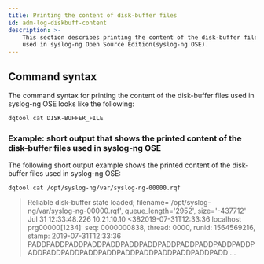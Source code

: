 ```yaml
---
title: Printing the content of disk-buffer files
id: adm-log-diskbuff-content
description: >-
    This section describes printing the content of the disk-buffer files
    used in syslog-ng Open Source Edition(syslog-ng OSE).
---
```


## Command syntax

The command syntax for printing the content of the disk-buffer files
used in syslog-ng OSE looks like the following:

```bash
dqtool cat DISK-BUFFER_FILE
```

### Example: short output that shows the printed content of the disk-buffer files used in syslog-ng OSE

The following short output example shows the printed content of the
disk-buffer files used in syslog-ng OSE:

```config
dqtool cat /opt/syslog-ng/var/syslog-ng-00000.rqf
```

>Reliable disk-buffer state loaded; filename='/opt/syslog-ng/var/syslog-ng-00000.rqf',
>queue_length='2952', size='-437712'  
>Jul 31 12:33:48.226 10.21.10.10 <382019-07-31T12:33:36 localhost prg00000[1234]:
>seq: 0000000838, thread: 0000, runid: 1564569216, stamp: 2019-07-31T12:33:36
>PADDPADDPADDPADDPADDPADDPADDPADDPADDPADDPADDPADDPADDPADDPADDPADDPADDPADDPADDPADDPADDPADDPADD
>...
